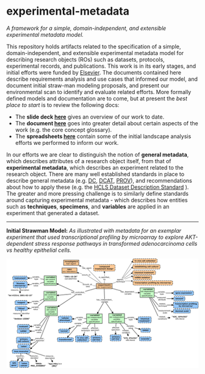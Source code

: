 # experimental-metadata
*A framework for a simple, domain-independent, and extensible experimental metadata model.*

This repository holds artifacts related to the specification of a simple, domain-independent, and extensible experimental metadata model for describing research objects (ROs) such as datasets, protocols, experimental records, and publications. This work is in its early stages, and initial efforts were funded by [Elsevier](http://www.elsevier.com/). The documents contained here describe requirements analysis and use cases that informed our model, and document initial straw-man modeling proposals, and present our environmental scan to identify and evaluate related efforts.  More formally defined models and documentation are to come, but at present the *best place to start* is to review the following docs:

* The **slide deck [here](https://github.com/OHSU-Ontology-Development-Group/experimental-metadata/blob/master/docs/6-18-15%20Experimental%20Metadata%20Concepts%20and%20Models.pptx?raw=true)** gives an overview of our work to date.
* The **document [here](https://github.com/OHSU-Ontology-Development-Group/experimental-metadata/blob/master/docs/CoreConceptsforExperimentalMetadataModel_v1.docx?raw=true)** goes into greater detail about certain aspects of the work (e.g. the core concept glossary). 
* The **spreadsheets [here](https://github.com/OHSU-Ontology-Development-Group/experimental-metadata/blob/master/docs/Landscape%20Analysis.xlsx?raw=true)** contain some of the initial landscape analysis efforts we performed to inform our work.

In our efforts we are clear to distinguish the notion of **general metadata**, which describes attributes of a research object itself, from that of **experimental metadata**, which describes an experiment related to the research object. There are many well established standards in place to describe general metadata (e.g. [DC](http://dublincore.org/), [DCAT](http://www.w3.org/TR/vocab-dcat/), [PROV](http://www.w3.org/TR/prov-o/)), and recommendations about how to apply these (e.g. the [HCLS Dataset Description Standard](http://www.w3.org/2001/sw/hcls/notes/hcls-dataset/) ). The greater and more pressing challenge is to similarly define standards around capturing experimental metadata - which describes how entities such as **techniques**, **specimens**, and **variables** are applied in an experiment that generated a dataset.

-------------------------

**Initial Strawman Model:** *As illustrated with metadata for an exemplar experiment that used transcriptional profiling by microarray to explore AKT-dependent stress response pathways in transformed  adenocarcinoma cells vs healthy epithelial cells.*

<img src="docs/EMM-example.jpg"/> 
